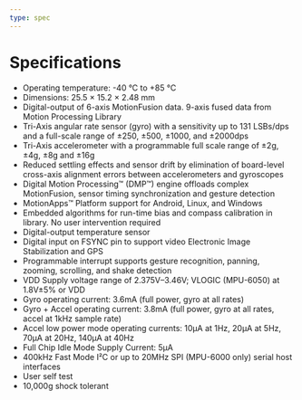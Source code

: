 ```yaml
---
type: spec
---
```


# Specifications
- Operating temperature: -40 °C to +85 °C
- Dimensions: 25.5 × 15.2 × 2.48 mm
- Digital-output of 6-axis MotionFusion data. 9-axis fused data from Motion Processing Library
- Tri-Axis angular rate sensor (gyro) with a sensitivity up to 131 LSBs/dps and a full-scale range of ±250, ±500, ±1000, and ±2000dps
- Tri-Axis accelerometer with a programmable full scale range of ±2g, ±4g, ±8g and ±16g
- Reduced settling effects and sensor drift by elimination of board-level cross-axis alignment errors between accelerometers and gyroscopes
- Digital Motion Processing™ (DMP™) engine offloads complex MotionFusion, sensor timing synchronization and gesture detection
- MotionApps™ Platform support for Android, Linux, and Windows
- Embedded algorithms for run-time bias and compass calibration in library. No user intervention required
- Digital-output temperature sensor
- Digital input on FSYNC pin to support video Electronic Image Stabilization and GPS
- Programmable interrupt supports gesture recognition, panning, zooming, scrolling, and shake detection
- VDD Supply voltage range of 2.375V–3.46V; VLOGIC (MPU-6050) at 1.8V±5% or VDD
- Gyro operating current: 3.6mA (full power, gyro at all rates)
- Gyro + Accel operating current: 3.8mA (full power, gyro at all rates, accel at 1kHz sample rate)
- Accel low power mode operating currents: 10µA at 1Hz, 20µA at 5Hz, 70µA at 20Hz, 140µA at 40Hz
- Full Chip Idle Mode Supply Current: 5µA
- 400kHz Fast Mode I²C or up to 20MHz SPI (MPU-6000 only) serial host interfaces
- User self test
- 10,000g shock tolerant
